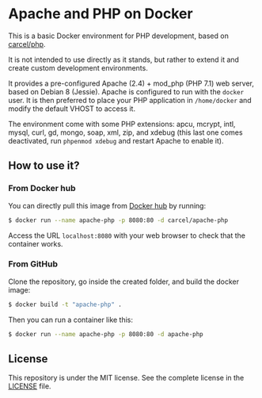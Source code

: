# Apache and PHP on Docker

This is a basic Docker environment for PHP development, based on [carcel/php](https://hub.docker.com/r/carcel/php).

It is not intended to use directly as it stands, but rather to extend it and create custom development environments.

It provides a pre-configured Apache (2.4) + mod_php (PHP 7.1) web server, based on Debian 8 (Jessie).
Apache is configured to run with the `docker` user. It is then preferred to place your PHP application in `/home/docker`
and modify the default VHOST to access it.

The environment come with  some PHP extensions: apcu, mcrypt, intl, mysql, curl, gd, mongo, soap, xml, zip, and xdebug
(this last one comes deactivated, run `phpenmod xdebug` and restart Apache to enable it).

## How to use it?

### From Docker hub

You can directly pull this image from [Docker hub](https://hub.docker.com/r/carcel/apache-php/) by running:

```bash
$ docker run --name apache-php -p 8080:80 -d carcel/apache-php
```

Access the URL `localhost:8080` with your web browser to check that the container works.

### From GitHub

Clone the repository, go inside the created folder, and build the docker image:

```bash
$ docker build -t "apache-php" .
```

Then you can run a container like this:

```bash
$ docker run --name apache-php -p 8080:80 -d apache-php
```

## License

This repository is under the MIT license. See the complete license in the [LICENSE](https://github.com/damien-carcel/Dockerfiles/blob/master/LICENSE) file.
